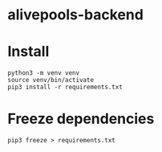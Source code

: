 # alivepools-backend

# Install
```shell
python3 -m venv venv
source venv/bin/activate
pip3 install -r requirements.txt
```

# Freeze dependencies
```shell
pip3 freeze > requirements.txt
```